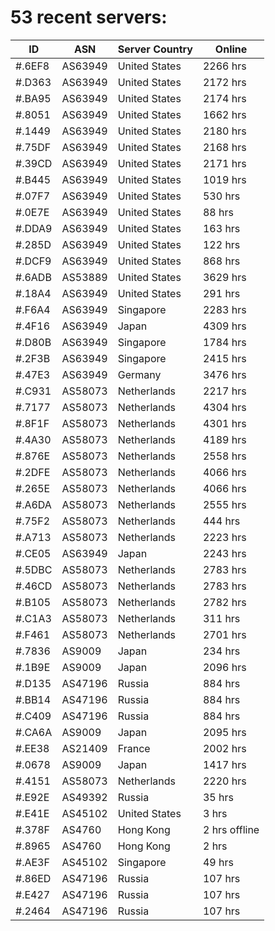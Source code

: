 # 53 recent servers:

| ID | ASN | Server Country | Online |
| ------ | ------ | ------ | ------ |
| #.6EF8 | AS63949 | United States | 2266 hrs |
| #.D363 | AS63949 | United States | 2172 hrs |
| #.BA95 | AS63949 | United States | 2174 hrs |
| #.8051 | AS63949 | United States | 1662 hrs |
| #.1449 | AS63949 | United States | 2180 hrs |
| #.75DF | AS63949 | United States | 2168 hrs |
| #.39CD | AS63949 | United States | 2171 hrs |
| #.B445 | AS63949 | United States | 1019 hrs |
| #.07F7 | AS63949 | United States | 530 hrs |
| #.0E7E | AS63949 | United States | 88 hrs |
| #.DDA9 | AS63949 | United States | 163 hrs |
| #.285D | AS63949 | United States | 122 hrs |
| #.DCF9 | AS63949 | United States | 868 hrs |
| #.6ADB | AS53889 | United States | 3629 hrs |
| #.18A4 | AS63949 | United States | 291 hrs |
| #.F6A4 | AS63949 | Singapore | 2283 hrs |
| #.4F16 | AS63949 | Japan | 4309 hrs |
| #.D80B | AS63949 | Singapore | 1784 hrs |
| #.2F3B | AS63949 | Singapore | 2415 hrs |
| #.47E3 | AS63949 | Germany | 3476 hrs |
| #.C931 | AS58073 | Netherlands | 2217 hrs |
| #.7177 | AS58073 | Netherlands | 4304 hrs |
| #.8F1F | AS58073 | Netherlands | 4301 hrs |
| #.4A30 | AS58073 | Netherlands | 4189 hrs |
| #.876E | AS58073 | Netherlands | 2558 hrs |
| #.2DFE | AS58073 | Netherlands | 4066 hrs |
| #.265E | AS58073 | Netherlands | 4066 hrs |
| #.A6DA | AS58073 | Netherlands | 2555 hrs |
| #.75F2 | AS58073 | Netherlands | 444 hrs |
| #.A713 | AS58073 | Netherlands | 2223 hrs |
| #.CE05 | AS63949 | Japan | 2243 hrs |
| #.5DBC | AS58073 | Netherlands | 2783 hrs |
| #.46CD | AS58073 | Netherlands | 2783 hrs |
| #.B105 | AS58073 | Netherlands | 2782 hrs |
| #.C1A3 | AS58073 | Netherlands | 311 hrs |
| #.F461 | AS58073 | Netherlands | 2701 hrs |
| #.7836 | AS9009 | Japan | 234 hrs |
| #.1B9E | AS9009 | Japan | 2096 hrs |
| #.D135 | AS47196 | Russia | 884 hrs |
| #.BB14 | AS47196 | Russia | 884 hrs |
| #.C409 | AS47196 | Russia | 884 hrs |
| #.CA6A | AS9009 | Japan | 2095 hrs |
| #.EE38 | AS21409 | France | 2002 hrs |
| #.0678 | AS9009 | Japan | 1417 hrs |
| #.4151 | AS58073 | Netherlands | 2220 hrs |
| #.E92E | AS49392 | Russia | 35 hrs |
| #.E41E | AS45102 | United States | 3 hrs |
| #.378F | AS4760 | Hong Kong | 2 hrs offline |
| #.8965 | AS4760 | Hong Kong | 2 hrs |
| #.AE3F | AS45102 | Singapore | 49 hrs |
| #.86ED | AS47196 | Russia | 107 hrs |
| #.E427 | AS47196 | Russia | 107 hrs |
| #.2464 | AS47196 | Russia | 107 hrs |

